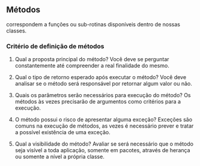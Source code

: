 ## Métodos

correspondem a funções ou sub-rotinas disponíveis dentro de nossas classes.

### Critério de definição de métodos

1. Qual a proposta principal do método? Você deve se perguntar constantemente até compreender a real finalidade do mesmo.

2. Qual o tipo de retorno esperado após executar o método? Você deve analisar se o método será responsável por retornar algum valor ou não.
3. Quais os parâmetros serão necessários para execução do método? Os métodos às vezes precisarão de argumentos como critérios para a execução.
4. O método possui o risco de apresentar alguma exceção? Exceções são comuns na execução de métodos, as vezes é necessário prever e tratar a possível existência de uma exceção.
5. Qual a visibilidade do método? Avaliar se será necessário que o método seja visível a toda aplicação, somente em pacotes, através de herança ou somente a nível a própria classe.
